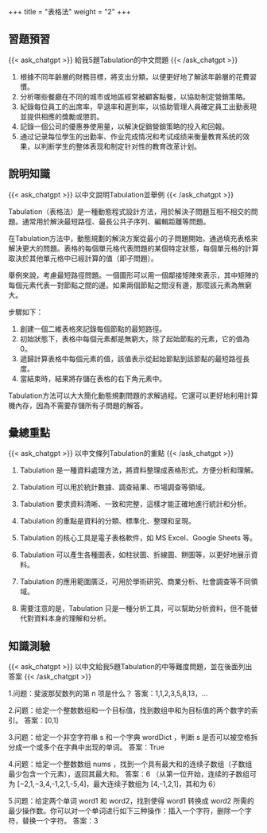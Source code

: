 +++
title = "表格法"
weight = "2"
+++
## 習題預習
{{< ask_chatgpt >}}
給我5題Tabulation的中文問題
{{< /ask_chatgpt >}}



1. 根據不同年齡層的財務目標，將支出分類，以便更好地了解該年齡層的花費習慣。
2. 分析哪些餐廳在不同的城市或地區經常被顧客點餐，以協助制定營銷策略。
3. 紀錄每位員工的出席率，早退率和遲到率，以協助管理人員確定員工出勤表現並提供相應的獎勵或懲罰。
4. 記錄一個公司的優惠券使用量，以解決促銷營銷策略的投入和回報。
5. 通过记录每位學生的出勤率、作业完成情况和考试成绩来衡量教育系统的效果，以判断学生的整体表现和制定针对性的教育改革计划。   

## 說明知識
{{< ask_chatgpt >}}
以中文說明Tabulation並舉例
{{< /ask_chatgpt >}}



Tabulation（表格法）是一種動態程式設計方法，用於解決子問題互相不相交的問題。通常用於解決最短路徑、最長公共子序列、編輯距離等問題。

在Tabulation方法中，動態規劃的解決方案從最小的子問題開始，通過填充表格來解決更大的問題。表格的每個單元格代表問題的某個特定狀態，每個單元格的計算取決於其他單元格中已經計算的值（即子問題）。

舉例來說，考慮最短路徑問題。一個圖形可以用一個鄰接矩陣來表示，其中矩陣的每個元素代表一對節點之間的邊。如果兩個節點之間沒有邊，那麼該元素為無窮大。

步驟如下：

1. 創建一個二維表格來記錄每個節點的最短路徑。
2. 初始狀態下，表格中每個元素都是無窮大，除了起始節點的元素，它的值為0。
3. 遞歸計算表格中每個元素的值，該值表示從起始節點到該節點的最短路徑長度。
4. 當結束時，結果將存儲在表格的右下角元素中。

Tabulation方法可以大大簡化動態規劃問題的求解過程。它還可以更好地利用計算機內存，因為不需要存儲所有子問題的解答。   

## 彙總重點
{{< ask_chatgpt >}}
以中文條列Tabulation的重點
{{< /ask_chatgpt >}}



1. Tabulation 是一種資料處理方法，將資料整理成表格形式，方便分析和理解。

2. Tabulation 可以用於統計數據、調查結果、市場調查等領域。

3. Tabulation 要求資料清晰、一致和完整，這樣才能正確地進行統計和分析。

4. Tabulation 的重點是資料的分類、標準化、整理和呈現。

5. Tabulation 的核心工具是電子表格軟件，如 MS Excel、Google Sheets 等。

6. Tabulation 可以產生各種圖表，如柱狀圖、折線圖、餅圖等，以更好地展示資料。

7. Tabulation 的應用範圍廣泛，可用於學術研究、商業分析、社會調查等不同領域。

8. 需要注意的是，Tabulation 只是一種分析工具，可以幫助分析資料，但不能替代對資料本身的理解和分析。   

## 知識測驗
{{< ask_chatgpt >}}
以中文給我5題Tabulation的中等難度問題，並在後面列出答案
{{< /ask_chatgpt >}}



1.问题：斐波那契数列的第 n 项是什么？
答案：1,1,2,3,5,8,13，...

2.问题：给定一个整数数组和一个目标值，找到数组中和为目标值的两个数字的索引。
答案：[0,1]

3.问题：给定一个非空字符串 s 和一个字典 wordDict ，判断 s 是否可以被空格拆分成一个或多个在字典中出现的单词。
答案：True

4.问题：给定一个整数数组 nums ，找到一个具有最大和的连续子数组（子数组最少包含一个元素），返回其最大和。
答案：6 （从第一位开始，连续的子数组可为 [−2,1,−3,4,-1,2,1,-5,4]，最大连续子数组为 [4,-1,2,1]，其和为 6）

5.问题：给定两个单词 word1 和 word2，找到使得 word1 转换成 word2 所需的最少操作数。你可以对一个单词进行如下三种操作：插入一个字符，删除一个字符，替换一个字符。
答案：3   

